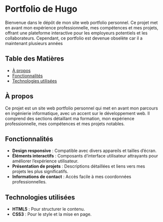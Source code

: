 # Portfolio de Hugo

Bienvenue dans le dépôt de mon site web portfolio personnel. Ce projet met en avant mon expérience professionnelle, mes compétences et mes projets, offrant une plateforme interactive pour les employeurs potentiels et les collaborateurs.
Cependant, ce portfolio est devenue obselète car il a maintenant plusieurs années

## Table des Matières

- [À propos](#à-propos)
- [Fonctionnalités](#fonctionnalités)
- [Technologies utilisées](#technologies-utilisées)

## À propos

Ce projet est un site web portfolio personnel qui met en avant mon parcours en ingénierie informatique, avec un accent sur le développement web. Il comprend des sections détaillant ma formation, mon expérience professionnelle, mes compétences et mes projets notables.

## Fonctionnalités

- **Design responsive** : Compatible avec divers appareils et tailles d’écran.
- **Éléments interactifs** : Composants d’interface utilisateur attrayants pour améliorer l’expérience utilisateur.
- **Présentation de projets** : Descriptions détaillées et liens vers mes projets les plus significatifs.
- **Informations de contact** : Accès facile à mes coordonnées professionnelles.

## Technologies utilisées

- **HTML5** : Pour structurer le contenu.
- **CSS3** : Pour le style et la mise en page.

